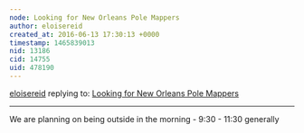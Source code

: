 ```yaml
---
node: Looking for New Orleans Pole Mappers
author: eloisereid
created_at: 2016-06-13 17:30:13 +0000
timestamp: 1465839013
nid: 13186
cid: 14755
uid: 478190
---
```




[eloisereid](../profile/eloisereid) replying to: [Looking for New Orleans Pole Mappers](../notes/eloisereid/06-10-2016/looking-for-new-orleans-pole-mappers)

----
We are planning on being outside in the morning - 9:30 - 11:30 generally